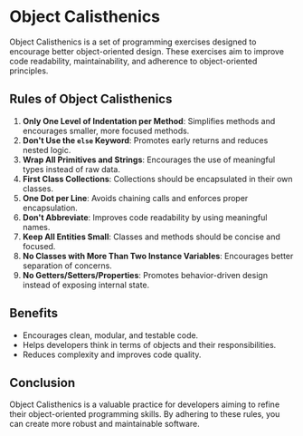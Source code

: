 # Object Calisthenics

Object Calisthenics is a set of programming exercises designed to encourage better object-oriented design. These exercises aim to improve code readability, maintainability, and adherence to object-oriented principles.

## Rules of Object Calisthenics

1. **Only One Level of Indentation per Method**: Simplifies methods and encourages smaller, more focused methods.
2. **Don't Use the `else` Keyword**: Promotes early returns and reduces nested logic.
3. **Wrap All Primitives and Strings**: Encourages the use of meaningful types instead of raw data.
4. **First Class Collections**: Collections should be encapsulated in their own classes.
5. **One Dot per Line**: Avoids chaining calls and enforces proper encapsulation.
6. **Don't Abbreviate**: Improves code readability by using meaningful names.
7. **Keep All Entities Small**: Classes and methods should be concise and focused.
8. **No Classes with More Than Two Instance Variables**: Encourages better separation of concerns.
9. **No Getters/Setters/Properties**: Promotes behavior-driven design instead of exposing internal state.

## Benefits

- Encourages clean, modular, and testable code.
- Helps developers think in terms of objects and their responsibilities.
- Reduces complexity and improves code quality.

## Conclusion

Object Calisthenics is a valuable practice for developers aiming to refine their object-oriented programming skills. By adhering to these rules, you can create more robust and maintainable software.
